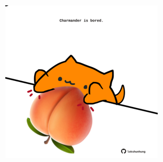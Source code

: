 <!-- built at 28/03/2025, 01:27:56 UTC -->
<p align="center">
  <img width="500" height="500" src="./ReadmeImage.svg">
</p>

